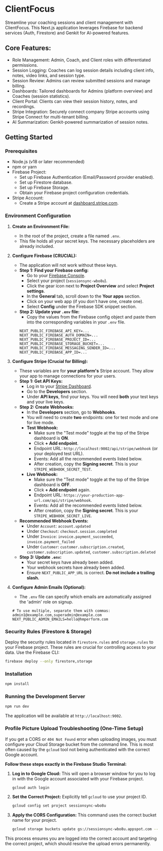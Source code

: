 
# ClientFocus

Streamline your coaching sessions and client management with ClientFocus. This Next.js application leverages Firebase for backend services (Auth, Firestore) and Genkit for AI-powered features.

## Core Features:

- Role Management: Admin, Coach, and Client roles with differentiated permissions.
- Session Logging: Coaches can log session details including client info, notes, video links, and session type.
- Session Review: Admins can review submitted sessions and manage billing.
- Dashboards: Tailored dashboards for Admins (platform overview) and Coaches (session statistics).
- Client Portal: Clients can view their session history, notes, and recordings.
- Stripe Integration: Securely connect company Stripe accounts using Stripe Connect for multi-tenant billing.
- AI Summarization: Genkit-powered summarization of session notes.

## Getting Started

### Prerequisites

- Node.js (v18 or later recommended)
- npm or yarn
- Firebase Project:
    - Set up Firebase Authentication (Email/Password provider enabled).
    - Set up Firestore database.
    - Set up Firebase Storage.
    - Obtain your Firebase project configuration credentials.
- Stripe Account:
    - Create a Stripe account at [dashboard.stripe.com](https://dashboard.stripe.com).

### Environment Configuration

1.  **Create an Environment File:**
    - In the root of the project, create a file named `.env`.
    - This file holds all your secret keys. The necessary placeholders are already included.

2.  **Configure Firebase (CRUCIAL):**
    - The application will not work without these keys.
    - **Step 1: Find your Firebase config:**
        - Go to your [Firebase Console](https://console.firebase.google.com/).
        - Select your project (`sessionsync-wbo8u`).
        - Click the gear icon next to **Project Overview** and select **Project settings**.
        - In the **General** tab, scroll down to the **Your apps** section.
        - Click on your web app (if you don't have one, create one).
        - Select **Config** under the Firebase SDK snippet section.
    - **Step 2: Update your `.env` file:**
        - Copy the values from the Firebase config object and paste them into the corresponding variables in your `.env` file.
        ```env
        NEXT_PUBLIC_FIREBASE_API_KEY=...
        NEXT_PUBLIC_FIREBASE_AUTH_DOMAIN=...
        NEXT_PUBLIC_FIREBASE_PROJECT_ID=...
        NEXT_PUBLIC_FIREBASE_STORAGE_BUCKET=...
        NEXT_PUBLIC_FIREBASE_MESSAGING_SENDER_ID=...
        NEXT_PUBLIC_FIREBASE_APP_ID=...
        ```

3.  **Configure Stripe (Crucial for Billing):**
    - These variables are for **your platform's** Stripe account. They allow your app to manage connections for your users.
    - **Step 1: Get API Keys:**
        - Log in to your [Stripe Dashboard](https://dashboard.stripe.com).
        - Go to the **Developers** section.
        - Under **API keys**, find your keys. You will need **both** your test keys and your live keys.
    - **Step 2: Create Webhooks:**
        - In the **Developers** section, go to **Webhooks**.
        - You will need to create **two** endpoints: one for test mode and one for live mode.
        - **Test Webhook:**
            - Make sure the "Test mode" toggle at the top of the Stripe dashboard is **ON**.
            - Click **+ Add endpoint**.
            - Endpoint URL: `http://localhost:9002/api/stripe/webhook` (or your deployed test URL).
            - Events: Add all the recommended events listed below.
            - After creation, copy the **Signing secret**. This is your `STRIPE_WEBHOOK_SECRET_TEST`.
        - **Live Webhook:**
            - Make sure the "Test mode" toggle at the top of the Stripe dashboard is **OFF**.
            - Click **+ Add endpoint** again.
            - Endpoint URL: `https://your-production-app-url.com/api/stripe/webhook`.
            - Events: Add all the recommended events listed below.
            - After creation, copy the **Signing secret**. This is your `STRIPE_WEBHOOK_SECRET_LIVE`.
    - **Recommended Webhook Events:**
        - Under `Account`: `account.updated`
        - Under `Checkout`: `checkout.session.completed`
        - Under `Invoice`: `invoice.payment_succeeded`, `invoice.payment_failed`
        - Under `Customer`: `customer.subscription.created`, `customer.subscription.updated`, `customer.subscription.deleted`
    - **Step 3: Update `.env`:**
        - Your secret keys have already been added.
        - Your webhook secrets have already been added.
        - Ensure `NEXT_PUBLIC_APP_URL` is correct. **Do not include a trailing slash.**

4.  **Configure Admin Emails (Optional):**
    - The `.env` file can specify which emails are automatically assigned the 'admin' role on signup.
    ```env
    # To use multiple, separate them with commas: admin1@example.com,superadmin@example.com
    NEXT_PUBLIC_ADMIN_EMAILS=hello@hmperform.com
    ```

### Security Rules (Firestore & Storage)

Deploy the security rules located in `firestore.rules` and `storage.rules` to your Firebase project. These rules are crucial for controlling access to your data.
Use the Firebase CLI:
```bash
firebase deploy --only firestore,storage
```

### Installation

```bash
npm install
```

### Running the Development Server

```bash
npm run dev
```
The application will be available at `http://localhost:9002`.

### Profile Picture Upload Troubleshooting (One-Time Setup)

If you get a CORS or `404 Not Found` error when uploading images, you must configure your Cloud Storage bucket from the command line. This is most often caused by the `gcloud` tool not being authenticated with the correct Google account.

**Follow these steps exactly in the Firebase Studio Terminal:**

1.  **Log in to Google Cloud:** This will open a browser window for you to log in with the Google account associated with your Firebase project.
    ```bash
    gcloud auth login
    ```

2.  **Set the Correct Project:** Explicitly tell `gcloud` to use your project ID.
    ```bash
    gcloud config set project sessionsync-wbo8u
    ```

3.  **Apply the CORS Configuration:** This command uses the correct bucket name for your project.
    ```bash
    gcloud storage buckets update gs://sessionsync-wbo8u.appspot.com --cors-file=cors.json
    ```

This process ensures you are logged into the correct account and targeting the correct project, which should resolve the upload errors permanently.

    
